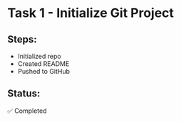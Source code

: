 # Task 1 - Initialize Git Project

## Steps:
- Initialized repo
- Created README
- Pushed to GitHub

## Status:
✅ Completed

